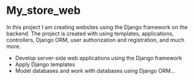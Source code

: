 # My_store_web
In this project I am creating websites using the Django framework on the backend. The project is created with using templates, applications, controllers, Django ORM, user authorization and registration, and much more.
- Develop server-side web applications using the Django framework
- Apply Django templates
- Model databases and work with databases using Django ORM...
